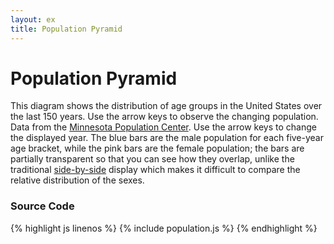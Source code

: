 ```yaml
---
layout: ex
title: Population Pyramid
---
```


# Population Pyramid

<div class="gallery" id="chart"> </div>
<link type="text/css" rel="stylesheet" href="population.css"/>
<script type="text/javascript" src="population.js"> </script>

This diagram shows the distribution of age groups in the United States over the last 150 years. Use the arrow keys to observe the changing population. Data from the [Minnesota Population Center](http://ipums.org/). Use the arrow keys to change the displayed year. The blue bars are the male population for each five-year age bracket, while the pink bars are the female population; the bars are partially transparent so that you can see how they overlap, unlike the traditional [side-by-side](http://en.wikipedia.org/wiki/Population_pyramid) display which makes it difficult to compare the relative distribution of the sexes.

### Source Code

{% highlight js linenos %}
{% include population.js %}
{% endhighlight %}
